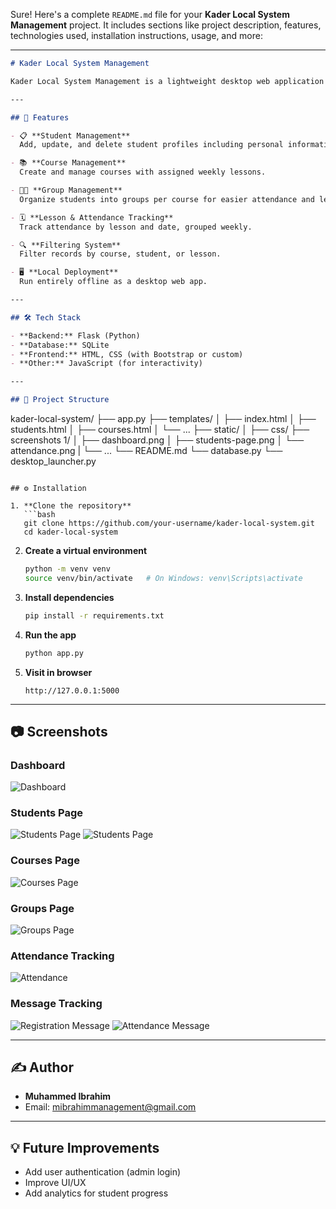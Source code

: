 Sure! Here's a complete `README.md` file for your **Kader Local System Management** project. It includes sections like project description, features, technologies used, installation instructions, usage, and more:

---

```markdown
# Kader Local System Management

Kader Local System Management is a lightweight desktop web application built with **Flask**, **SQLite**, and **HTML/CSS**. It is designed to manage students, courses, lessons, attendance, and group tracking in local learning environments such as coding academies or private classrooms.

---

## 🚀 Features

- 📋 **Student Management**  
  Add, update, and delete student profiles including personal information and course enrollments.

- 📚 **Course Management**  
  Create and manage courses with assigned weekly lessons.

- 🧑‍🏫 **Group Management**  
  Organize students into groups per course for easier attendance and lesson tracking.

- 🗓️ **Lesson & Attendance Tracking**  
  Track attendance by lesson and date, grouped weekly.

- 🔍 **Filtering System**  
  Filter records by course, student, or lesson.

- 🖥️ **Local Deployment**  
  Run entirely offline as a desktop web app.

---

## 🛠️ Tech Stack

- **Backend:** Flask (Python)
- **Database:** SQLite
- **Frontend:** HTML, CSS (with Bootstrap or custom)
- **Other:** JavaScript (for interactivity)

---

## 📂 Project Structure

```

kader-local-system/
├── app.py
├── templates/
│   ├── index.html
│   ├── students.html
│   ├── courses.html
│   └── ...
├── static/
│   ├── css/
├── screenshots 1/
│   ├── dashboard.png
│   ├── students-page.png
│   └── attendance.png
|   └── ...
└── README.md
└── database.py
└── desktop_launcher.py

````

## ⚙️ Installation

1. **Clone the repository**
   ```bash
   git clone https://github.com/your-username/kader-local-system.git
   cd kader-local-system
````

2. **Create a virtual environment**

   ```bash
   python -m venv venv
   source venv/bin/activate   # On Windows: venv\Scripts\activate
   ```

3. **Install dependencies**

   ```bash
   pip install -r requirements.txt
   ```

4. **Run the app**

   ```bash
   python app.py
   ```

5. **Visit in browser**

   ```
   http://127.0.0.1:5000
   ```

---

## 📷 Screenshots

### Dashboard
![Dashboard](Screenshots%201/dashboard.png)

### Students Page
![Students Page](Screenshots%201/students.png)
![Students Page](Screenshots%201/students2.png)

### Courses Page
![Courses Page](Screenshots%201/courses.png)

### Groups Page
![Groups Page](Screenshots%201/groups.png)

### Attendance Tracking
![Attendance](Screenshots%201/attendance.png)

### Message Tracking
![Registration Message](Screenshots%201/registration%20message.png)
![Attendance Message](Screenshots%201/attendance%20message.png)

---

## ✍️ Author

* **Muhammed Ibrahim**
* Email: [mibrahimmanagement@gmail.com](mailto:mibrahimmanagement@gmail.com)

---

## 💡 Future Improvements

* Add user authentication (admin login)
* Improve UI/UX
* Add analytics for student progress

```
